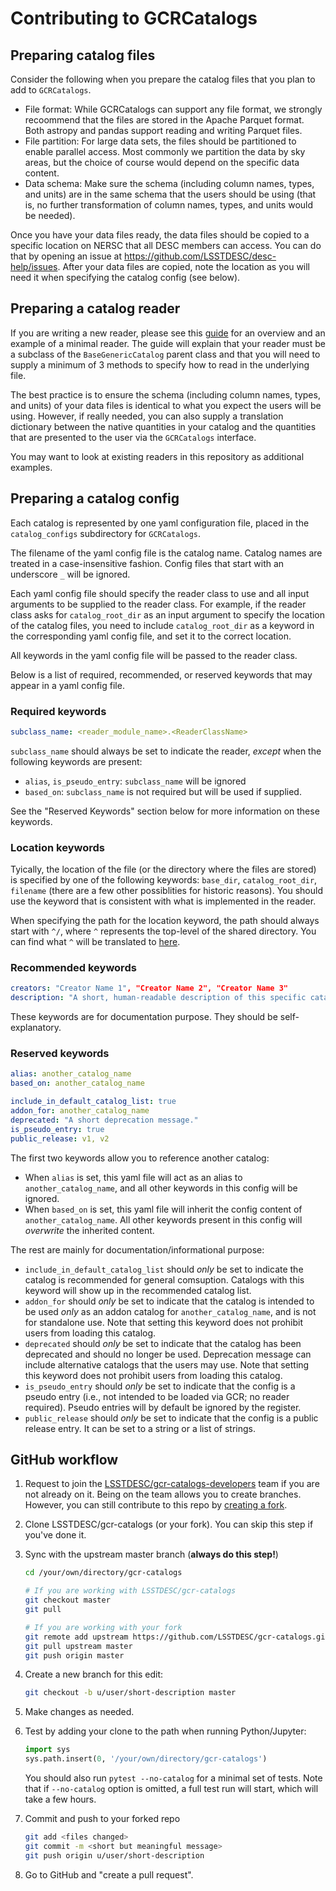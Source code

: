 # Contributing to GCRCatalogs

## Preparing catalog files

Consider the following when you prepare the catalog files that you plan to add to `GCRCatalogs`. 

- File format: While GCRCatalogs can support any file format,
  we strongly recoommend that the files are stored in the Apache Parquet format.
  Both astropy and pandas support reading and writing Parquet files.
- File partition: For large data sets, the files should be partitioned to enable parallel access.
  Most commonly we partition the data by sky areas, but the choice of course would depend on the specific data content.  
- Data schema: Make sure the schema (including column names, types, and units) are in the same schema
  that the users should be using (that is, no further transformation of column names, types, and units would be needed). 

Once you have your data files ready, the data files should be copied to a specific location on NERSC
that all DESC members can access. 
You can do that by opening an issue at https://github.com/LSSTDESC/desc-help/issues. 
After your data files are copied, note the location as you will need it when specifying the catalog config (see below).

## Preparing a catalog reader

If you are writing a new reader, please see this [guide](https://github.com/yymao/generic-catalog-reader#usage)
for an overview and an example of a minimal reader.
The guide will explain that your reader must be a subclass of the `BaseGenericCatalog` parent class
and that you will need to supply a minimum of 3 methods to specify how to read in the underlying file.

The best practice is to ensure the schema (including column names, types, and units) of your data files
is identical to what you expect the users will be using. 
However, if really needed, you can also supply a translation dictionary between the native quantities in your
catalog and the quantities that are presented to the user via the `GCRCatalogs` interface.

You may want to look at existing readers in this repository as additional examples.

## Preparing a catalog config

Each catalog is represented by one yaml configuration file, placed in the `catalog_configs`
subdirectory for `GCRCatalogs`.

The filename of the yaml config file is the catalog name. Catalog names are treated in a case-insensitive fashion.
Config files that start with an underscore `_` will be ignored.

Each yaml config file should specify the reader class to use and all input arguments to be supplied to the reader class.
For example, if the reader class asks for `catalog_root_dir` as an input argument to specify the location of the
catalog files, you need to include `catalog_root_dir` as a keyword in the corresponding yaml config file,
and set it to the correct location.

All keywords in the yaml config file will be passed to the reader class.

Below is a list of required, recommended, or reserved keywords that may appear in a yaml config file.

### Required keywords

```yaml
subclass_name: <reader_module_name>.<ReaderClassName>
```

`subclass_name` should always be set to indicate the reader, _except_ when the following keywords are present:

- `alias`, `is_pseudo_entry`: `subclass_name` will be ignored
- `based_on`:  `subclass_name` is not required but will be used if supplied.

See the "Reserved Keywords" section below for more information on these keywords.

### Location keywords

Tyically, the location of the file (or the directory where the files are stored) is specified by one of the following keywords:
`base_dir`, `catalog_root_dir`, `filename` (there are a few other possiblities for historic reasons). 
You should use the keyword that is consistent with what is implemented in the reader. 

When specifying the path for the location keyword, the path should always start with `^/`, where `^` represents the 
top-level of the shared directory. You can find what `^` will be translated to [here](https://github.com/LSSTDESC/gcr-catalogs/blob/master/GCRCatalogs/site_config/site_rootdir.yaml). 

### Recommended keywords

```yaml
creators: "Creator Name 1", "Creator Name 2", "Creator Name 3"
description: "A short, human-readable description of this specific catalog."
```

These keywords are for documentation purpose. They should be self-explanatory.

### Reserved keywords

```yaml
alias: another_catalog_name
based_on: another_catalog_name

include_in_default_catalog_list: true
addon_for: another_catalog_name
deprecated: "A short deprecation message."
is_pseudo_entry: true
public_release: v1, v2
```

The first two keywords allow you to reference another catalog:

- When `alias` is set, this yaml file will act as an alias to `another_catalog_name`, and all other keywords in this config will be ignored.
- When `based_on` is set, this yaml file will inherit the config content of `another_catalog_name`. All other keywords present in this config will _overwrite_ the inherited content.

The rest are mainly for documentation/informational purpose:

- `include_in_default_catalog_list` should _only_ be set to indicate the catalog is recommended for general comsuption. Catalogs with this keyword will show up in the recommended catalog list.
- `addon_for` should _only_ be set to indicate that the catalog is intended to be used _only_ as an addon catalog for `another_catalog_name`, and is not for standalone use. Note that setting this keyword does not prohibit users from loading this catalog.
- `deprecated` should _only_ be set to indicate that the catalog has been deprecated and should no longer be used. Deprecation message can include alternative catalogs that the users may use. Note that setting this keyword does not prohibit users from loading this catalog.
- `is_pseudo_entry` should _only_ be set to indicate that the config is a pseudo entry (i.e., not intended to be loaded via GCR; no reader required). Pseudo entries will by default be ignored by the register.
- `public_release` should _only_ be set to indicate that the config is a public release entry. It can be set to a string or a list of strings.

## GitHub workflow

1. Request to join the
   [LSSTDESC/gcr-catalogs-developers](https://github.com/orgs/LSSTDESC/teams/gcr-catalogs-developers/members) team
   if you are not already on it.
   Being on the team allows you to create branches.
   However, you can still contribute to this repo by [creating a fork](https://guides.github.com/activities/forking/).

2. Clone LSSTDESC/gcr-catalogs (or your fork). You can skip this step if you've done it.

3. Sync with the upstream master branch (**always do this step!**)

   ```bash
   cd /your/own/directory/gcr-catalogs

   # If you are working with LSSTDESC/gcr-catalogs
   git checkout master
   git pull

   # If you are working with your fork
   git remote add upstream https://github.com/LSSTDESC/gcr-catalogs.git
   git pull upstream master
   git push origin master
   ```

4. Create a new branch for this edit:

   ```bash
   git checkout -b u/user/short-description master
   ```

5. Make changes as needed.

6. Test by adding your clone to the path when running Python/Jupyter:

   ```python
   import sys
   sys.path.insert(0, '/your/own/directory/gcr-catalogs')
   ```

   You should also run `pytest --no-catalog` for a minimal set of tests.
   Note that if `--no-catalog` option is omitted, a full test run will start, which will take a few hours.

7. Commit and push to your forked repo

   ```bash
   git add <files changed>
   git commit -m <short but meaningful message>
   git push origin u/user/short-description
   ```

8. Go to GitHub and "create a pull request".
